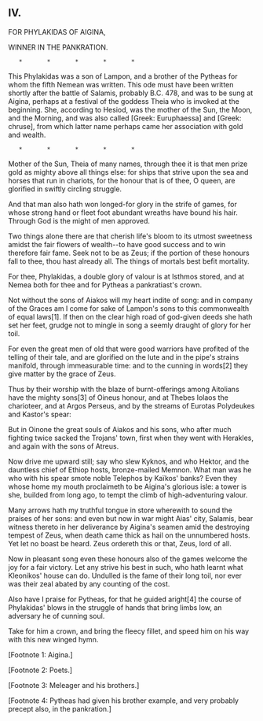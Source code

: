 ## IV.

FOR PHYLAKIDAS OF AIGINA,

WINNER IN THE PANKRATION.

       *       *       *       *       *

This Phylakidas was a son of Lampon, and a brother of the Pytheas for
whom the fifth Nemean was written. This ode must have been written
shortly after the battle of Salamis, probably B.C. 478, and was to
be sung at Aigina, perhaps at a festival of the goddess Theia who is
invoked at the beginning. She, according to Hesiod, was the mother
of the Sun, the Moon, and the Morning, and was also called [Greek:
Euruphaessa] and [Greek: chruse], from which latter name perhaps came
her association with gold and wealth.

       *       *       *       *       *

Mother of the Sun, Theia of many names, through thee it is that men
prize gold as mighty above all things else: for ships that strive upon
the sea and horses that run in chariots, for the honour that is of
thee, O queen, are glorified in swiftly circling struggle.

And that man also hath won longed-for glory in the strife of games,
for whose strong hand or fleet foot abundant wreaths have bound his
hair. Through God is the might of men approved.

Two things alone there are that cherish life's bloom to its utmost
sweetness amidst the fair flowers of wealth--to have good success and
to win therefore fair fame. Seek not to be as Zeus; if the portion
of these honours fall to thee, thou hast already all. The things of
mortals best befit mortality.

For thee, Phylakidas, a double glory of valour is at Isthmos stored,
and at Nemea both for thee and for Pytheas a pankratiast's crown.

Not without the sons of Aiakos will my heart indite of song: and in
company of the Graces am I come for sake of Lampon's sons to this
commonwealth of equal laws[1]. If then on the clear high road of
god-given deeds she hath set her feet, grudge not to mingle in song a
seemly draught of glory for her toil.

For even the great men of old that were good warriors have profited of
the telling of their tale, and are glorified on the lute and in the
pipe's strains manifold, through immeasurable time: and to the cunning
in words[2] they give matter by the grace of Zeus.

Thus by their worship with the blaze of burnt-offerings among
Aitolians have the mighty sons[3] of Oineus honour, and at Thebes
Iolaos the charioteer, and at Argos Perseus, and by the streams of
Eurotas Polydeukes and Kastor's spear:

But in Oinone the great souls of Aiakos and his sons, who after much
fighting twice sacked the Trojans' town, first when they went with
Herakles, and again with the sons of Atreus.

Now drive me upward still; say who slew Kyknos, and who Hektor, and
the dauntless chief of Ethiop hosts, bronze-mailed Memnon. What man
was he who with his spear smote noble Telephos by Kaïkos' banks? Even
they whose home my mouth proclaimeth to be Aigina's glorious isle:
a tower is she, builded from long ago, to tempt the climb of
high-adventuring valour.

Many arrows hath my truthful tongue in store wherewith to sound
the praises of her sons: and even but now in war might Aias' city,
Salamis, bear witness thereto in her deliverance by Aigina's seamen
amid the destroying tempest of Zeus, when death came thick as hail on
the unnumbered hosts. Yet let no boast be heard. Zeus ordereth this or
that, Zeus, lord of all.

Now in pleasant song even these honours also of the games welcome the
joy for a fair victory. Let any strive his best in such, who hath
learnt what Kleonikos' house can do. Undulled is the fame of their
long toil, nor ever was their zeal abated by any counting of the cost.

Also have I praise for Pytheas, for that he guided aright[4] the
course of Phylakidas' blows in the struggle of hands that bring limbs
low, an adversary he of cunning soul.

Take for him a crown, and bring the fleecy fillet, and speed him on
his way with this new winged hymn.


[Footnote 1: Aigina.]

[Footnote 2: Poets.]

[Footnote 3: Meleager and his brothers.]

[Footnote 4: Pytheas had given his brother example, and very probably
precept also, in the pankration.]



